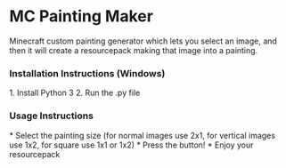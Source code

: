 <h1> MC Painting Maker </h1> 
Minecraft custom painting generator which lets you select an image, and then it will create a resourcepack making that image into a painting. 
<h3> Installation Instructions (Windows) </h3>
1. Install Python 3
2. Run the .py file
<h3> Usage Instructions </h3>
* Select the painting size (for normal images use 2x1, for vertical images use 1x2, for square use 1x1 or 1x2)
* Press the button!
* Enjoy your resourcepack
